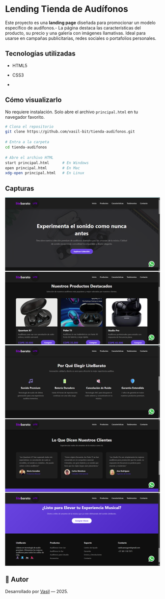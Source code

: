 # Lending Tienda de Audífonos 

Este proyecto es una **landing page** diseñada para promocionar un modelo específico de audífonos.- La página destaca las características del producto, su precio y una galería con imágenes llamativas. Ideal para usarse en campañas publicitarias, redes sociales o portafolios personales.


##  Tecnologías utilizadas

- HTML5
- CSS3

- 
##  Cómo visualizarlo

No requiere instalación. Solo abre el archivo `principal.html` en tu navegador favorito.

```bash
# Clona el repositorio
git clone https://github.com/vasil-bit/tienda-audifonos.git

# Entra a la carpeta
cd tienda-audifonos

# Abre el archivo HTML
start principal.html      # En Windows
open principal.html       # En Mac
xdg-open principal.html   # En Linux
```

## Capturas

![Vista principal01](screenshots/01.png)
![Vista principal02](screenshots/02.png)
![Vista principal03](screenshots/03.png)
![Vista principal04](screenshots/04.png)
![Vista principal05](screenshots/05.png)


## 👤 Autor

Desarrollado por [Vasil](https://github.com/vasil-bit) — 2025.